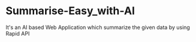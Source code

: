 # Summarise-Easy_with-AI
It's an AI based Web Application which summarize the given data by using Rapid API
